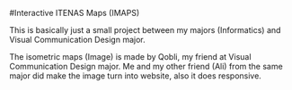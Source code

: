 #Interactive ITENAS Maps (IMAPS)

This is basically just a small project between my majors (Informatics) and Visual Communication Design major.

The isometric maps (Image) is made by Qobli, my friend at Visual Communication Design major.
Me and my other friend (Ali) from the same major did make the image turn into website, also it does responsive.
